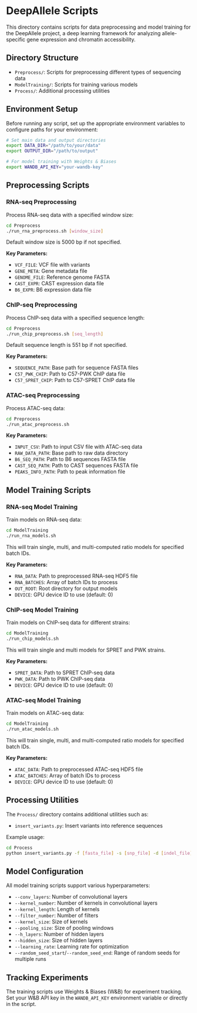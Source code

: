 # DeepAllele Scripts

This directory contains scripts for data preprocessing and model training for the DeepAllele project, a deep learning framework for analyzing allele-specific gene expression and chromatin accessibility.

## Directory Structure

- `Preprocess/`: Scripts for preprocessing different types of sequencing data
- `ModelTraining/`: Scripts for training various models
- `Process/`: Additional processing utilities

## Environment Setup

Before running any script, set up the appropriate environment variables to configure paths for your environment:

```bash
# Set main data and output directories
export DATA_DIR="/path/to/your/data"
export OUTPUT_DIR="/path/to/output"

# For model training with Weights & Biases
export WANDB_API_KEY="your-wandb-key"
```

## Preprocessing Scripts

### RNA-seq Preprocessing

Process RNA-seq data with a specified window size:

```bash
cd Preprocess
./run_rna_preprocess.sh [window_size]
```

Default window size is 5000 bp if not specified.

**Key Parameters:**
- `VCF_FILE`: VCF file with variants
- `GENE_META`: Gene metadata file
- `GENOME_FILE`: Reference genome FASTA
- `CAST_EXPR`: CAST expression data file
- `B6_EXPR`: B6 expression data file

### ChIP-seq Preprocessing

Process ChIP-seq data with a specified sequence length:

```bash
cd Preprocess
./run_chip_preprocess.sh [seq_length]
```

Default sequence length is 551 bp if not specified.

**Key Parameters:**
- `SEQUENCE_PATH`: Base path for sequence FASTA files
- `C57_PWK_CHIP`: Path to C57-PWK ChIP data file
- `C57_SPRET_CHIP`: Path to C57-SPRET ChIP data file

### ATAC-seq Preprocessing

Process ATAC-seq data:

```bash
cd Preprocess
./run_atac_preprocess.sh
```

**Key Parameters:**
- `INPUT_CSV`: Path to input CSV file with ATAC-seq data
- `RAW_DATA_PATH`: Base path to raw data directory
- `B6_SEQ_PATH`: Path to B6 sequences FASTA file
- `CAST_SEQ_PATH`: Path to CAST sequences FASTA file
- `PEAKS_INFO_PATH`: Path to peak information file

## Model Training Scripts

### RNA-seq Model Training

Train models on RNA-seq data:

```bash
cd ModelTraining
./run_rna_models.sh
```

This will train single, multi, and multi-computed ratio models for specified batch IDs.

**Key Parameters:**
- `RNA_DATA`: Path to preprocessed RNA-seq HDF5 file
- `RNA_BATCHES`: Array of batch IDs to process
- `OUT_ROOT`: Root directory for output models
- `DEVICE`: GPU device ID to use (default: 0)

### ChIP-seq Model Training

Train models on ChIP-seq data for different strains:

```bash
cd ModelTraining
./run_chip_models.sh
```

This will train single and multi models for SPRET and PWK strains.

**Key Parameters:**
- `SPRET_DATA`: Path to SPRET ChIP-seq data
- `PWK_DATA`: Path to PWK ChIP-seq data
- `DEVICE`: GPU device ID to use (default: 0)

### ATAC-seq Model Training

Train models on ATAC-seq data:

```bash
cd ModelTraining
./run_atac_models.sh
```

This will train single, multi, and multi-computed ratio models for specified batch IDs.

**Key Parameters:**
- `ATAC_DATA`: Path to preprocessed ATAC-seq HDF5 file
- `ATAC_BATCHES`: Array of batch IDs to process
- `DEVICE`: GPU device ID to use (default: 0)

## Processing Utilities

The `Process/` directory contains additional utilities such as:

- `insert_variants.py`: Insert variants into reference sequences

Example usage:

```bash
cd Process
python insert_variants.py -f [fasta_file] -s [snp_file] -d [indel_file] -o [output_fasta_path] [--filter_pass]
```

## Model Configuration

All model training scripts support various hyperparameters:

- `--conv_layers`: Number of convolutional layers
- `--kernel_number`: Number of kernels in convolutional layers
- `--kernel_length`: Length of kernels
- `--filter_number`: Number of filters
- `--kernel_size`: Size of kernels
- `--pooling_size`: Size of pooling windows
- `--h_layers`: Number of hidden layers
- `--hidden_size`: Size of hidden layers
- `--learning_rate`: Learning rate for optimization
- `--random_seed_start`/`--random_seed_end`: Range of random seeds for multiple runs

## Tracking Experiments

The training scripts use Weights & Biases (W&B) for experiment tracking. Set your W&B API key in the `WANDB_API_KEY` environment variable or directly in the script.
